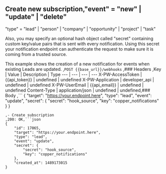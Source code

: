 ## Create new subscription,"event" = "new" | "update" | "delete"

"type" = "lead" | "person" | "company" | "opportunity" | "project" | "task"

Also, you may specify an optional hash object called "secret" containing custom key/value pairs that is sent with every notification. Using this secret your notification endpoint can authenticate the request to make sure it is coming from a trusted source.

This example shows the creation of a new notification for events when existing Leads are updated.
,```POST {{base_url}}/webhooks```
,### Headers
,Key | Value | Description | Type
--- | --- | --- | ---
X-PW-AccessToken | {{api_token}} | undefined | undefined
X-PW-Application | developer_api | undefined | undefined
X-PW-UserEmail | {{api_email}} | undefined | undefined
Content-Type | application/json | undefined | undefined,### Body
,```
{
  "target": "https://your.endpoint.here",
  "type": "lead",
  "event": "update",
  "secret": {
    "secret": "hook_source",
    "key": "copper_notifications"
  }
}
```,### Example Responses
,- Create subscription
,200: OK,```json
{
    "id": 17065,
    "target": "https://your.endpoint.here",
    "type": "lead",
    "event": "update",
    "secret": {
        "secret": "hook_source",
        "key": "copper_notifications"
    },
    "created_at": 1489173015
}
```